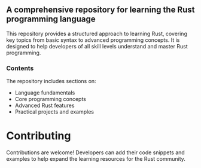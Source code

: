 ## A comprehensive repository for learning the Rust programming language

This repository provides a structured approach to learning Rust, covering key topics from basic syntax to advanced programming concepts. 
It is designed to help developers of all skill levels understand and master Rust programming.

### Contents
The repository includes sections on:
- Language fundamentals
- Core programming concepts
- Advanced Rust features
- Practical projects and examples

# Contributing
Contributions are welcome! Developers can add their code snippets and examples to help expand the learning resources for the Rust community.

